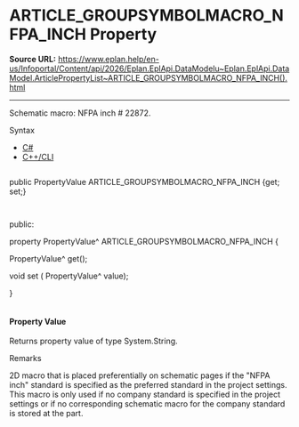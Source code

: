 # ARTICLE_GROUPSYMBOLMACRO_NFPA_INCH Property

**Source URL:** https://www.eplan.help/en-us/Infoportal/Content/api/2026/Eplan.EplApi.DataModelu~Eplan.EplApi.DataModel.ArticlePropertyList~ARTICLE_GROUPSYMBOLMACRO_NFPA_INCH().html

---

Schematic macro: NFPA inch # 22872.

Syntax

- [C#](#i-syntax-CS)
- [C++/CLI](#i-syntax-CPP2005)

```
```
public PropertyValue ARTICLE_GROUPSYMBOLMACRO_NFPA_INCH {get; set;}
```
```

```
```
public:

property PropertyValue^ ARTICLE_GROUPSYMBOLMACRO_NFPA_INCH {

   PropertyValue^ get();

   void set (    PropertyValue^ value);

}
```
```

#### Property Value

Returns property value of type System.String.

Remarks

2D macro that is placed preferentially on schematic pages if the "NFPA inch" standard is specified as the preferred standard in the project settings. This macro is only used if no company standard is specified in the project settings or if no corresponding schematic macro for the company standard is stored at the part.
